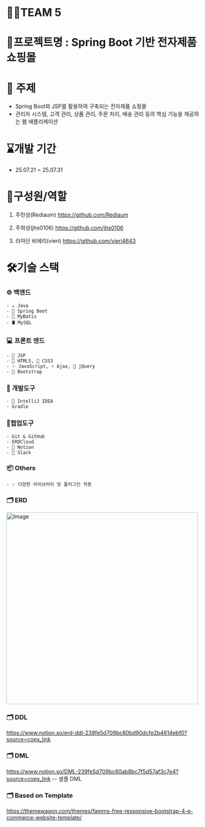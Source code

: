 # 🧑‍💻TEAM 5
# 📌프로젝트명 : Spring Boot 기반 전자제품 쇼핑몰
# 🎯 주제
  -  Spring Boot와 JSP를 활용하여 구축되는 전자제품 쇼핑몰 
  -  관리자 시스템, 고객 관리, 상품 관리, 주문 처리, 배송 관리 등의 핵심 기능을 제공하는  웹 애플리케이션
# ⌛개발 기간
- 25.07.21 ~ 25.07.31

# 🕺구성원/역할
1. 주민성(Rediaum)          <https://github.com/Rediaum>

2. 주희성(jhs0106)        <https://github.com/jhs0106> 

3. 라마단 비에리(vieri)          <https://github.com/vieri4643>

# 🛠️기술 스택

  ### ⚙️ 백엔드
    - ☕ Java
    - 🌱 Spring Boot
    - 🧩 MyBatis
    - 🛢️ MySQL
  
  ### 💻 프론트 엔드
    - 📄 JSP
    - 🧱 HTML5, 🎨 CSS3
    - ✨ JavaScript, ⚡ Ajax, 💫 jQuery
    - 🎀 Bootstrap

  ### 🧰 개발도구
    - 🧠 IntelliJ IDEA
    - Gradle

  ### 🔗협업도구
    - Git & GitHub
    - ERDCloud
    - 📒 Notion
    - 💬 Slack
  ### 📦 Others
    - 💡 다양한 라이브러리 및 플러그인 적용
    
### 🗂️ ERD
<img width="500" height="500" alt="Image" src="https://github.com/user-attachments/assets/a57db5b2-becc-4688-835f-c126391cf482" />

### 🗂️ DDL
https://www.notion.so/erd-ddl-238fe5d709bc80bd90dcfe2b4614ebf0?source=copy_link
### 🗂️ DML
https://www.notion.so/DML-239fe5d709bc80ab8bc7f5d57af3c7e4?source=copy_link  -- 샘플 DML

### 🗂️ Based on Template
https://themewagon.com/themes/famms-free-responsive-bootstrap-4-e-commerce-website-template/
